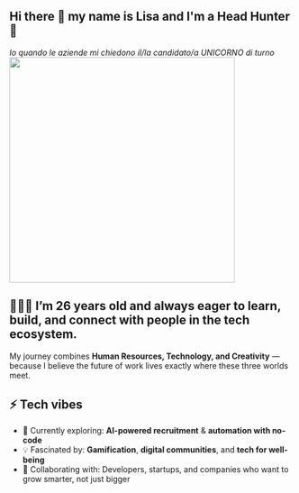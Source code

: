 ## Hi there 👋 my name is Lisa and I'm a Head Hunter 🌵

_Io quando le aziende mi chiedono il/la candidato/a UNICORNO di turno_
<img src="https://media.giphy.com/media/v1.Y2lkPTc5MGI3NjExOW5ycGoycjVscnlmYnRnbGJxbjZqZnFxOW0zc2V3Y210YWNiejQxeCZlcD12MV9naWZzX3NlYXJjaCZjdD1n/ounv1hey86r5DM6WhP/giphy.gif" width="400"/>

## 🙋🏻‍♀️ I’m 26 years old and always eager to learn, build, and connect with people in the **tech ecosystem**.  
My journey combines **Human Resources, Technology, and Creativity** — because I believe the future of work lives exactly where these three worlds meet. 

## ⚡ Tech vibes
- 🌱 Currently exploring: **AI-powered recruitment** & **automation with no-code**  
- 💡 Fascinated by: **Gamification**, **digital communities**, and **tech for well-being**  
- 🤝 Collaborating with: Developers, startups, and companies who want to grow smarter, not just bigger  

